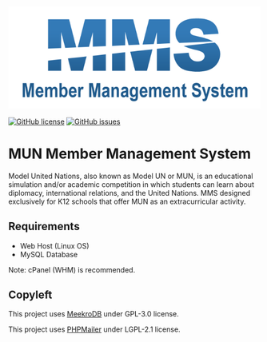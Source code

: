 ![img](https://raw.githubusercontent.com/berkalpyakici/mun_mms/master/panel/uploads/logo/default.png)

[![GitHub license](https://img.shields.io/badge/license-AGPL-blue.svg)](https://raw.githubusercontent.com/berkalpyakici/mun_mms/master/LICENSE)
[![GitHub issues](https://img.shields.io/github/issues/berkalpyakici/mun_mms.svg)](https://github.com/berkalpyakici/mun_mms/issues)

# MUN Member Management System
Model United Nations, also known as Model UN or MUN, is an educational simulation and/or academic competition in which students can learn about diplomacy, international relations, and the United Nations. MMS designed exclusively for K12 schools that offer MUN as an extracurricular activity.

## Requirements
* Web Host (Linux OS)
* MySQL Database

Note: cPanel (WHM) is recommended.

## Copyleft
This project uses [MeekroDB](https://github.com/SergeyTsalkov/meekrodb) under GPL-3.0 license.

This project uses [PHPMailer](https://github.com/PHPMailer/PHPMailer) under LGPL-2.1 license.
